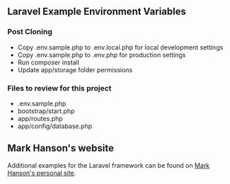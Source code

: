 ## Laravel Example Environment Variables

### Post Cloning

* Copy .env.sample.php to .env.local.php for local development settings
* Copy .env.sample.php to .env.php for production settings
* Run composer install
* Update app/storage folder permissions

### Files to review for this project

* .env.sample.php
* bootstrap/start.php
* app/routes.php
* app/config/database.php

## Mark Hanson's website

Additional examples for the Laravel framework can be found on [Mark Hanson's personal site](http://mhanson01.com).
